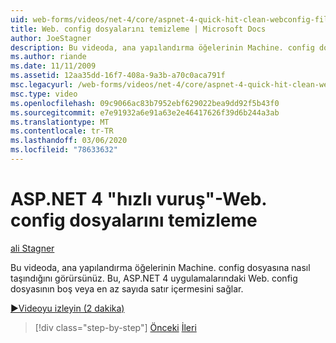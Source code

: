 ```yaml
---
uid: web-forms/videos/net-4/core/aspnet-4-quick-hit-clean-webconfig-files
title: Web. config dosyalarını temizleme | Microsoft Docs
author: JoeStagner
description: Bu videoda, ana yapılandırma öğelerinin Machine. config dosyasına nasıl taşındığını görürsünüz. Bu, ASP.NET 4 ' te Web. config dosyasına izin verir...
ms.author: riande
ms.date: 11/11/2009
ms.assetid: 12aa35dd-16f7-408a-9a3b-a70c0aca791f
msc.legacyurl: /web-forms/videos/net-4/core/aspnet-4-quick-hit-clean-webconfig-files
msc.type: video
ms.openlocfilehash: 09c9066ac83b7952ebf629022bea9dd92f5b43f0
ms.sourcegitcommit: e7e91932a6e91a63e2e46417626f39d6b244a3ab
ms.translationtype: MT
ms.contentlocale: tr-TR
ms.lasthandoff: 03/06/2020
ms.locfileid: "78633632"
---
```

# <a name="aspnet-4-quick-hit---clean-webconfig-files"></a>ASP.NET 4 "hızlı vuruş"-Web. config dosyalarını temizleme

[ali Stagner](https://github.com/JoeStagner)

Bu videoda, ana yapılandırma öğelerinin Machine. config dosyasına nasıl taşındığını görürsünüz. Bu, ASP.NET 4 uygulamalarındaki Web. config dosyasının boş veya en az sayıda satır içermesini sağlar.

[&#9654;Videoyu izleyin (2 dakika)](https://channel9.msdn.com/Blogs/ASP-NET-Site-Videos/aspnet-4-quick-hit-clean-webconfig-files)

> [!div class="step-by-step"]
> [Önceki](aspnet-4-quick-hit-auto-start.md)
> [İleri](aspnet-4-quick-hit-predictable-client-ids.md)

